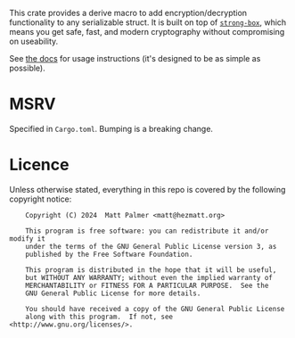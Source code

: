 This crate provides a derive macro to add encryption/decryption functionality to any serializable struct.
It is built on top of [`strong-box`](https://docs.rs/strong-box), which means you get safe, fast, and modern cryptography without compromising on useability.

See [the docs](https://docs.rs/struct-box) for usage instructions (it's designed to be as simple as possible).

# MSRV

Specified in `Cargo.toml`.
Bumping is a breaking change.

# Licence

Unless otherwise stated, everything in this repo is covered by the following
copyright notice:

```text
    Copyright (C) 2024  Matt Palmer <matt@hezmatt.org>

    This program is free software: you can redistribute it and/or modify it
    under the terms of the GNU General Public License version 3, as
    published by the Free Software Foundation.

    This program is distributed in the hope that it will be useful,
    but WITHOUT ANY WARRANTY; without even the implied warranty of
    MERCHANTABILITY or FITNESS FOR A PARTICULAR PURPOSE.  See the
    GNU General Public License for more details.

    You should have received a copy of the GNU General Public License
    along with this program.  If not, see <http://www.gnu.org/licenses/>.
```
